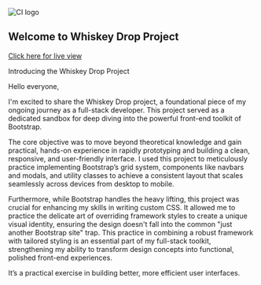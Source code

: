 ![CI logo](https://codeinstitute.s3.amazonaws.com/fullstack/ci_logo_small.png)

## Welcome to Whiskey Drop Project

[Click here for live view](https://emmy-dare274.github.io/Whiskey_project_boostrap/)

Introducing the Whiskey Drop Project

Hello everyone,

I'm excited to share the Whiskey Drop project, a foundational piece of my ongoing journey as a full-stack developer. This project served as a dedicated sandbox for deep diving into the powerful front-end toolkit of Bootstrap.

The core objective was to move beyond theoretical knowledge and gain practical, hands-on experience in rapidly prototyping and building a clean, responsive, and user-friendly interface. I used this project to meticulously practice implementing Bootstrap’s grid system, components like navbars and modals, and utility classes to achieve a consistent layout that scales seamlessly across devices from desktop to mobile.

Furthermore, while Bootstrap handles the heavy lifting, this project was crucial for enhancing my skills in writing custom CSS. It allowed me to practice the delicate art of overriding framework styles to create a unique visual identity, ensuring the design doesn't fall into the common "just another Bootstrap site" trap. This practice in combining a robust framework with tailored styling is an essential part of my full-stack toolkit, strengthening my ability to transform design concepts into functional, polished front-end experiences.

It’s a practical exercise in building better, more efficient user interfaces.

